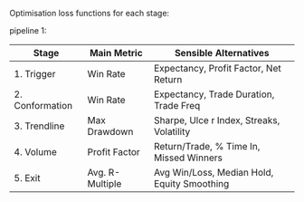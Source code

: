 Optimisation loss functions for each stage:

pipeline 1:

| Stage             | Main Metric      | Sensible Alternatives                          |
|-------------------|------------------|------------------------------------------------|
| 1. Trigger        | Win Rate         | Expectancy, Profit Factor, Net Return          |
| 2. Conformation   | Win Rate         | Expectancy, Trade Duration, Trade Freq         |
| 3. Trendline      | Max Drawdown     | Sharpe, Ulce r Index, Streaks, Volatility      |
| 4. Volume         | Profit Factor    | Return/Trade, % Time In, Missed Winners        |
| 5. Exit           | Avg. R-Multiple  | Avg Win/Loss, Median Hold, Equity Smoothing    |
